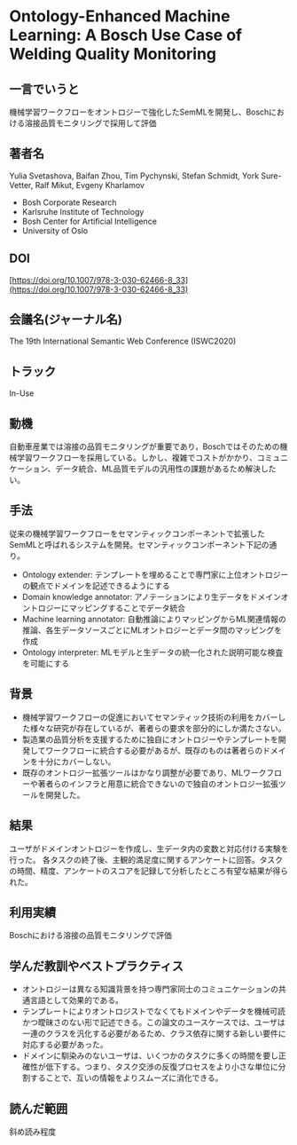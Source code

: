 # Ontology-Enhanced Machine Learning: A Bosch Use Case of Welding Quality Monitoring
## 一言でいうと
機械学習ワークフローをオントロジーで強化したSemMLを開発し、Boschにおける溶接品質モニタリングで採用して評価
## 著者名
Yulia Svetashova, Baifan Zhou, Tim Pychynski, Stefan Schmidt, York Sure-Vetter, Ralf Mikut, Evgeny Kharlamov
- Bosh Corporate Research
- Karlsruhe Institute of Technology
- Bosh Center for Artificial Intelligence
- University of Oslo
## DOI
[https://doi.org/10.1007/978-3-030-62466-8_33](https://doi.org/10.1007/978-3-030-62466-8_33)
## 会議名(ジャーナル名)                                                                                                                                                         
The 19th International Semantic Web Conference (ISWC2020)
## トラック                                                                                                                                                              
In-Use
## 動機
自動車産業では溶接の品質モニタリングが重要であり，Boschではそのための機械学習ワークフローを採用している。しかし、複雑でコストがかかり、コミュニケーション、データ統合、ML品質モデルの汎用性の課題があるため解決したい。
## 手法
従来の機械学習ワークフローをセマンティックコンポーネントで拡張したSemMLと呼ばれるシステムを開発。セマンティックコンポーネント下記の通り。  
- Ontology extender: テンプレートを埋めることで専門家に上位オントロジーの観点でドメインを記述できるようにする  
- Domain knowledge annotator: アノテーションにより生データをドメインオントロジーにマッピングすることでデータ統合  
- Machine learning annotator: 自動推論によりマッピングからML関連情報の推論、各生データソースごとにMLオントロジーとデータ間のマッピングを作成  
- Ontology interpreter: MLモデルと生データの統一化された説明可能な検査を可能にする
## 背景
- 機械学習ワークフローの促進においてセマンティック技術の利用をカバーした様々な研究が存在しているが、著者らの要求を部分的にしか満たさない。
- 製造業の品質分析を支援するために独自にオントロジーやテンプレートを開発してワークフローに統合する必要があるが、既存のものは著者らのドメインを十分にカバーしない。
- 既存のオントロジー拡張ツールはかなり調整が必要であり、MLワークフローや著者らのインフラと用意に統合できないので独自のオントロジー拡張ツールを開発した。
## 結果
ユーザがドメインオントロジーを作成し、生データ内の変数と対応付ける実験を行った。
各タスクの終了後、主観的満足度に関するアンケートに回答。タスクの時間、精度、アンケートのスコアを記録して分析したところ有望な結果が得られた。
## 利用実績
Boschにおける溶接の品質モニタリングで評価
## 学んだ教訓やベストプラクティス
- オントロジーは異なる知識背景を持つ専門家同士のコミュニケーションの共通言語として効果的である。
- テンプレートによりオントロジストでなくてもドメインやデータを機械可読かつ曖昧さのない形で記述できる。この論文のユースケースでは、ユーザは一連のクラスを汎化する必要があるため、クラス依存に関する新しい要件に対応する必要があった。
- ドメインに馴染みのないユーザは、いくつかのタスクに多くの時間を要し正確性が低下する。つまり、タスク交渉の反復プロセスをより小さな単位に分割することで、互いの情報をよりスムーズに消化できる。
## 読んだ範囲
斜め読み程度
